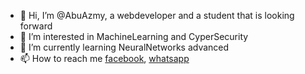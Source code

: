 - 👋 Hi, I’m @AbuAzmy, a webdeveloper and a student that is looking forward
- 👀 I’m interested in MachineLearning and CyperSecurity
- 🌱 I’m currently learning NeuralNetworks advanced
- 📫 How to reach me [facebook](https://www.facebook.com/profile.php?id=100078502215093), [whatsapp](https://wa.me/+201201590033?text=say-hi)

<!---
AbuAzmy/AbuAzmy is a ✨ special ✨ repository because its `README.md` (this file) appears on your GitHub profile.
You can click the Preview link to take a look at your changes.
--->
